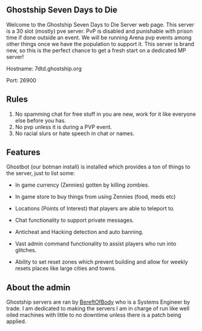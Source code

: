 ## Ghostship Seven Days to Die

Welcome to the Ghostship Seven Days to Die Server web page.  This server is a
30 slot (mostly) pve server.  PvP is disabled and punishable with prison time if
done outside an event.  We will be running Arena pvp events among other things
once we have the population to support it.  This server is brand new, so this is
the perfect chance to get a fresh start on a dedicated MP server!

Hostname: 7dtd.ghostship.org

Port: 26900

## Rules

1. No spamming chat for free stuff in you are new, work for it like everyone else
before you has.
2. No pvp unless it is during a PVP event.
3. No racial slurs or hate speech in chat or names.

## Features

Ghostbot (our botman install) is installed which provides a ton of things
to the server, just to list some:

* In game currency (Zennies) gotten by killing zombies.

* In game store to buy things from using Zennies (food, meds etc)

* Locations (Points of Interest) that players are able to teleport to.

* Chat functionality to support private messages.

* Anticheat and Hacking detection and auto banning.

* Vast admin command functionality to assist players who run into glitches.

* Ability to set reset zones which prevent building and allow for weekly resets
places like large cities and towns.

## About the admin

Ghostship servers are ran by [BereftOfBody](http://steamcommunity.com/profiles/76561197986335224/) who is a Systems Engineer
by trade.  I am dedicated to making the servers I am in charge of run like well
oiled machines with little to no downtime unless there is a patch being applied.
